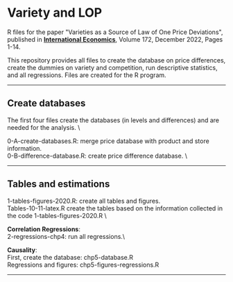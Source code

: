 # Variety and LOP

R files for the paper "Varieties as a Source of Law of One Price Deviations", published in [**International Economics**](https://doi.org/10.1016/j.inteco.2022.07.001), Volume 172, December 2022, Pages 1-14.

This repository provides all files to create the database on price differences, create the dummies on variety and competition, run descriptive statistics, and all regressions. Files are created for the R program.

--------------------- 

## Create databases

The first four files create the databases (in levels and differences) and are needed for the analysis. \

0-A-create-databases.R: merge price database with product and store information.\
0-B-difference-database.R: create price difference database. \

--------------------- 

## Tables and estimations

1-tables-figures-2020.R: create all tables and figures. \
Tables-10-11-latex.R create the tables based on the information collected in the code 1-tables-figures-2020.R \

**Correlation Regressions**: \
2-regressions-chp4: run all regressions.\

**Causality**: \
First, create the database: chp5-database.R \
Regressions and figures: chp5-figures-regressions.R


---------------------
